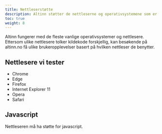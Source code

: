 ```yaml
---
title: Nettleserstøtte
description: Altinn støtter de nettleserne og operativsystemene som er mest anvendt av våre brukere. Vi tester ikke utdaterte eller ikke-supporterte versjoner av nettlesere.
toc: true
weight: 8
---
```


Altinn fungerer med de fleste vanlige operativsystemer og nettlesere. Ettersom ulike nettlesere tolker kildekode forskjellig, kan besøkende på altinn.no få ulike brukeropplevelser basert på hvilken nettleser de benytter.

## Nettlesere vi tester

- Chrome
- Edge
- Firefox
- Internet Explorer 11
- Opera
- Safari

## Javascript

Nettleseren må ha støtte for javascript.

